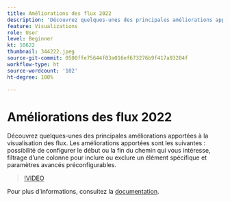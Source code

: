 ```yaml
---
title: Améliorations des flux 2022
description: 'Découvrez quelques-unes des principales améliorations apportées à la visualisation des flux. Les améliorations apportées sont les suivantes : possibilité de configurer le début ou la fin du chemin qui vous intéresse, filtrage d’une colonne pour inclure ou exclure un élément spécifique et paramètres avancés préconfigurables.'
feature: Visualizations
role: User
level: Beginner
kt: 10622
thumbnail: 344222.jpeg
source-git-commit: 0500ffe75644f03a016ef673276b9f417a93284f
workflow-type: ht
source-wordcount: '102'
ht-degree: 100%

---
```



# Améliorations des flux 2022

Découvrez quelques-unes des principales améliorations apportées à la visualisation des flux. Les améliorations apportées sont les suivantes : possibilité de configurer le début ou la fin du chemin qui vous intéresse, filtrage d’une colonne pour inclure ou exclure un élément spécifique et paramètres avancés préconfigurables.

>[!VIDEO](https://video.tv.adobe.com/v/344222/?quality=12&learn=on)

Pour plus dʼinformations, consultez la [documentation](https://experienceleague.adobe.com/docs/analytics/analyze/analysis-workspace/visualizations/flow/create-flow.html?lang=fr).
